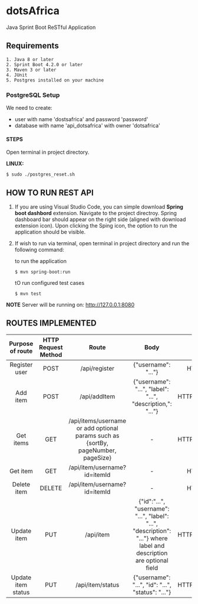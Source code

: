 # dotsAfrica

Java Sprint Boot ReSTful Application

## Requirements
	1. Java 8 or later
	2. Sprint Boot 4.2.0 or later
	3. Maven 3 or later
	4. JUnit
	5. Postgres installed on your machine

   
### PostgreSQL Setup
We need to create:
* user with name 'dostsafrica' and password 'password'
* database with name 'api_dotsafrica' with owner 'dotsafrica'

#### STEPS
 Open terminal in project directory.

   **LINUX:**
   ```
   $ sudo ./postgres_reset.sh
   ```

## HOW TO RUN REST API
1. If you are using Visual Studio Code, you can simple download **Spring boot dashbord** extension. Navigate to the project directroy. Spring dashboard bar should appear on the right side (aligned with download extension icon). Upon clicking the Sping icon, the option to run the application should be visible.

2. If wish to run via terminal, open terminal in project directory and run the following command:

    to run the application
    ```
    $ mvn spring-boot:run
    ```
    
    tO run configured test cases

    ```
    $ mvn test
    ```



**NOTE** Server will be running on: http://127.0.0.1:8080

## ROUTES IMPLEMENTED 
| Purpose of route | HTTP Request Method | Route  | Body | Response |
| :---: | :---: | :---: | :---: | :---:|
| Register user | POST | /api/register | {"username": "..."}| HTTP_200_OK |
| Add item | POST | /api/addItem | {"username": "...", "label": "...", "description,": "..."}| HTTP_201_CREATED |
| Get items | GET | /api/items/username or add optional params such as {sortBy, pageNumber, pageSize} | - | HTTP_201_CREATED |
| Get item | GET | /api/item/username?id=itemId | - | HTTP_200_OK |
| Delete item | DELETE | /api/item/username?id=itemId | - | HTTP_200_OK |
| Update item | PUT | /api/item | {"id":"...", "username": "...", "label": "...", "description": "..."}  where label and description are optional field| HTTP_201_CREATED |
| Update item  status | PUT | /api/item/status | {"username": "...", "id": "...", "status": "..."}| HTTP_201_CREATED |









